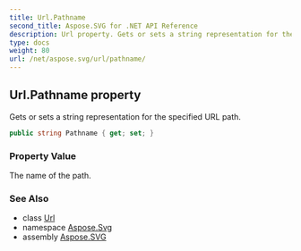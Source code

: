 ```yaml
---
title: Url.Pathname
second_title: Aspose.SVG for .NET API Reference
description: Url property. Gets or sets a string representation for the specified URL path
type: docs
weight: 80
url: /net/aspose.svg/url/pathname/
---
```

## Url.Pathname property

Gets or sets a string representation for the specified URL path.

```csharp
public string Pathname { get; set; }
```

### Property Value

The name of the path.

### See Also

* class [Url](../)
* namespace [Aspose.Svg](../../../aspose.svg/)
* assembly [Aspose.SVG](../../../)
